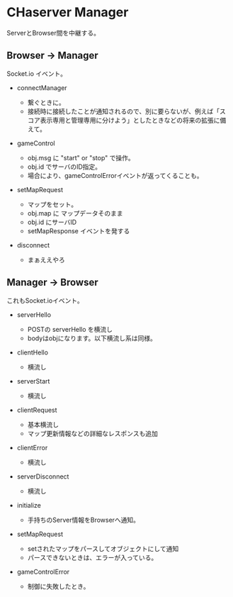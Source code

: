 CHaserver Manager
================
ServerとBrowser間を中継する。

## Browser -> Manager

Socket.io イベント。

* connectManager
  - 繋ぐときに。
  - 接続時に接続したことが通知されるので、別に要らないが、例えば「スコア表示専用と管理専用に分けよう」としたときなどの将来の拡張に備えて。

* gameControl
  - obj.msg に "start" or "stop" で操作。
  - obj.id でサーバのID指定。
  - 場合により、gameControlErrorイベントが返ってくることも。
  
* setMapRequest
  - マップをセット。
  - obj.map に マップデータそのまま
  - obj.id にサーバID
  - setMapResponse イベントを発する
  
* disconnect
  - まぁええやろ
  
  
## Manager -> Browser

これもSocket.ioイベント。
  
* serverHello
   - POSTの serverHello を横流し
   - bodyはobjになります。以下横流し系は同様。
   
* clientHello
   - 横流し
   
* serverStart
   - 横流し
   
* clientRequest
   - 基本横流し
   - マップ更新情報などの詳細なレスポンスも追加

* clientError
   - 横流し
   
* serverDisconnect
   - 横流し
   
* initialize
   - 手持ちのServer情報をBrowserへ通知。

* setMapRequest
   - setされたマップをパースしてオブジェクトにして通知
   - パースできないときは、エラーが入っている。

* gameControlError
  - 制御に失敗したとき。
